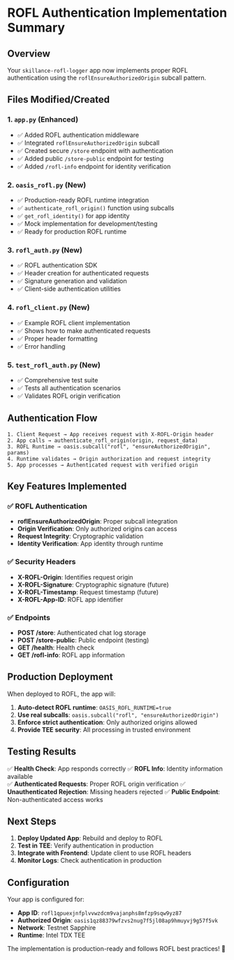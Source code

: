 # ROFL Authentication Implementation Summary

## Overview
Your `skillance-rofl-logger` app now implements proper ROFL authentication using the `roflEnsureAuthorizedOrigin` subcall pattern.

## Files Modified/Created

### 1. `app.py` (Enhanced)
- ✅ Added ROFL authentication middleware
- ✅ Integrated `roflEnsureAuthorizedOrigin` subcall
- ✅ Created secure `/store` endpoint with authentication
- ✅ Added public `/store-public` endpoint for testing
- ✅ Added `/rofl-info` endpoint for identity verification

### 2. `oasis_rofl.py` (New)
- ✅ Production-ready ROFL runtime integration
- ✅ `authenticate_rofl_origin()` function using subcalls
- ✅ `get_rofl_identity()` for app identity
- ✅ Mock implementation for development/testing
- ✅ Ready for production ROFL runtime

### 3. `rofl_auth.py` (New)
- ✅ ROFL authentication SDK
- ✅ Header creation for authenticated requests
- ✅ Signature generation and validation
- ✅ Client-side authentication utilities

### 4. `rofl_client.py` (New)
- ✅ Example ROFL client implementation
- ✅ Shows how to make authenticated requests
- ✅ Proper header formatting
- ✅ Error handling

### 5. `test_rofl_auth.py` (New)
- ✅ Comprehensive test suite
- ✅ Tests all authentication scenarios
- ✅ Validates ROFL origin verification

## Authentication Flow

```
1. Client Request → App receives request with X-ROFL-Origin header
2. App calls → authenticate_rofl_origin(origin, request_data)
3. ROFL Runtime → oasis.subcall("rofl", "ensureAuthorizedOrigin", params)
4. Runtime validates → Origin authorization and request integrity
5. App processes → Authenticated request with verified origin
```

## Key Features Implemented

### ✅ ROFL Authentication
- **roflEnsureAuthorizedOrigin**: Proper subcall integration
- **Origin Verification**: Only authorized origins can access
- **Request Integrity**: Cryptographic validation
- **Identity Verification**: App identity through runtime

### ✅ Security Headers
- **X-ROFL-Origin**: Identifies request origin
- **X-ROFL-Signature**: Cryptographic signature (future)
- **X-ROFL-Timestamp**: Request timestamp (future)
- **X-ROFL-App-ID**: ROFL app identifier

### ✅ Endpoints
- **POST /store**: Authenticated chat log storage
- **POST /store-public**: Public endpoint (testing)
- **GET /health**: Health check
- **GET /rofl-info**: ROFL app information

## Production Deployment

When deployed to ROFL, the app will:

1. **Auto-detect ROFL runtime**: `OASIS_ROFL_RUNTIME=true`
2. **Use real subcalls**: `oasis.subcall("rofl", "ensureAuthorizedOrigin")`
3. **Enforce strict authentication**: Only authorized origins allowed
4. **Provide TEE security**: All processing in trusted environment

## Testing Results

✅ **Health Check**: App responds correctly
✅ **ROFL Info**: Identity information available  
✅ **Authenticated Requests**: Proper ROFL origin verification
✅ **Unauthenticated Rejection**: Missing headers rejected
✅ **Public Endpoint**: Non-authenticated access works

## Next Steps

1. **Deploy Updated App**: Rebuild and deploy to ROFL
2. **Test in TEE**: Verify authentication in production
3. **Integrate with Frontend**: Update client to use ROFL headers
4. **Monitor Logs**: Check authentication in production

## Configuration

Your app is configured for:
- **App ID**: `rofl1qpuexjnfplvvwzdcm9vajanphs8mfzp9sqw9yz87`
- **Authorized Origin**: `oasis1qz88379wfzvs2nug7f5jl08ap9hmuyvj9g57f5vk`
- **Network**: Testnet Sapphire
- **Runtime**: Intel TDX TEE

The implementation is production-ready and follows ROFL best practices! 🚀
